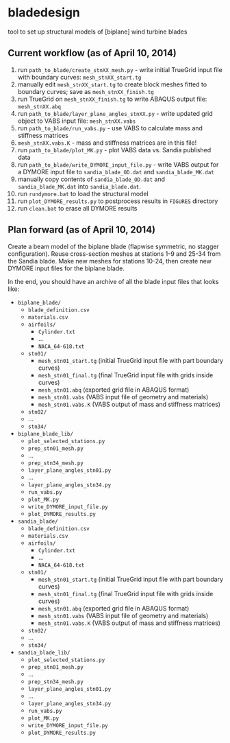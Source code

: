 bladedesign
===========

tool to set up structural models of [biplane] wind turbine blades

Current workflow (as of April 10, 2014)
---------------------------------------
1. run `path_to_blade/create_stnXX_mesh.py` - write initial TrueGrid input file with boundary curves: `mesh_stnXX_start.tg`
2. manually edit `mesh_stnXX_start.tg` to create block meshes fitted to boundary curves; save as `mesh_stnXX_finish.tg`
3. run TrueGrid on `mesh_stnXX_finish.tg` to write ABAQUS output file: `mesh_stnXX.abq`
4. run `path_to_blade/layer_plane_angles_stnXX.py` - write updated grid object to VABS input file: `mesh_stnXX.vabs`
5. run `path_to_blade/run_vabs.py` - use VABS to calculate mass and stiffness matrices
6. `mesh_stnXX.vabs.K` - mass and stiffness matrices are in this file!
7. run `path_to_blade/plot_MK.py` - plot VABS data vs. Sandia published data
8. run `path_to_blade/write_DYMORE_input_file.py` - write VABS output for a DYMORE input file to `sandia_blade_OD.dat` and `sandia_blade_MK.dat`
9. manually copy contents of `sandia_blade_OD.dat` and `sandia_blade_MK.dat` into `sandia_blade.dat`.
10. run `rundymore.bat` to load the structural model
11. run `plot_DYMORE_results.py` to postprocess results in `FIGURES` directory
12. run `clean.bat` to erase all DYMORE results


Plan forward (as of April 10, 2014)
-----------------------------------
Create a beam model of the biplane blade (flapwise symmetric, no stagger configuration). Reuse cross-section meshes at stations 1-9 and 25-34 from the Sandia blade. Make new meshes for stations 10-24, then create new DYMORE input files for the biplane blade.

In the end, you should have an archive of all the blade input files that looks like:

* `biplane_blade/`
  * `blade_definition.csv`
  * `materials.csv`
  * `airfoils/`
    * `Cylinder.txt`
    * ...
    * `NACA_64-618.txt`
  * `stn01/`
    * `mesh_stn01_start.tg` (initial TrueGrid input file with part boundary curves)
    * `mesh_stn01_final.tg` (final TrueGrid input file with grids inside curves)
    * `mesh_stn01.abq` (exported grid file in ABAQUS format)
    * `mesh_stn01.vabs` (VABS input file of geometry and materials)
    * `mesh_stn01.vabs.K` (VABS output of mass and stiffness matrices)
  * `stn02/`
  * ...
  * `stn34/`
* `biplane_blade_lib/`
  * `plot_selected_stations.py`
  * `prep_stn01_mesh.py`
  * ...
  * `prep_stn34_mesh.py`
  * `layer_plane_angles_stn01.py`
  * ...
  * `layer_plane_angles_stn34.py`
  * `run_vabs.py`
  * `plot_MK.py`
  * `write_DYMORE_input_file.py`
  * `plot_DYMORE_results.py`
* `sandia_blade/`
  * `blade_definition.csv`
  * `materials.csv`
  * `airfoils/`
    * `Cylinder.txt`
    * ...
    * `NACA_64-618.txt`
  * `stn01/`
    * `mesh_stn01_start.tg` (initial TrueGrid input file with part boundary curves)
    * `mesh_stn01_final.tg` (final TrueGrid input file with grids inside curves)
    * `mesh_stn01.abq` (exported grid file in ABAQUS format)
    * `mesh_stn01.vabs` (VABS input file of geometry and materials)
    * `mesh_stn01.vabs.K` (VABS output of mass and stiffness matrices)
  * `stn02/`
  * ...
  * `stn34/`
* `sandia_blade_lib/`
  * `plot_selected_stations.py`
  * `prep_stn01_mesh.py`
  * ...
  * `prep_stn34_mesh.py`
  * `layer_plane_angles_stn01.py`
  * ...
  * `layer_plane_angles_stn34.py`
  * `run_vabs.py`
  * `plot_MK.py`
  * `write_DYMORE_input_file.py`
  * `plot_DYMORE_results.py`

